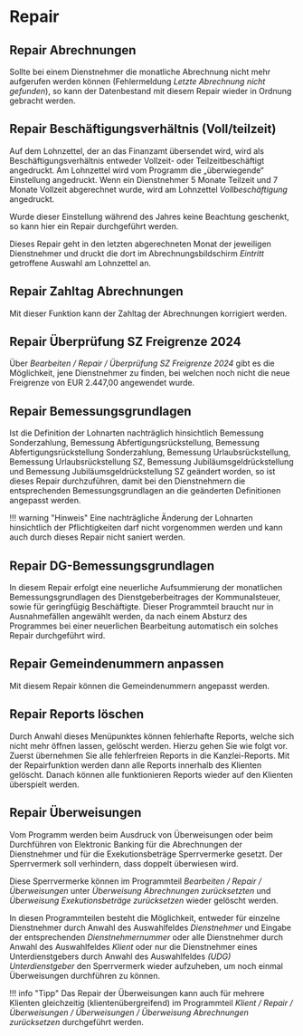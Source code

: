 # Repair

## Repair Abrechnungen

Sollte bei einem Dienstnehmer die monatliche Abrechnung nicht mehr aufgerufen werden können (Fehlermeldung *Letzte Abrechnung nicht gefunden*), so kann der Datenbestand mit diesem Repair wieder in Ordnung gebracht werden.

## Repair Beschäftigungsverhältnis (Voll/teilzeit)

Auf dem Lohnzettel, der an das Finanzamt übersendet wird, wird als Beschäftigungsverhältnis entweder Vollzeit- oder Teilzeitbeschäftigt angedruckt. Am Lohnzettel wird vom Programm die „überwiegende“ Einstellung angedruckt. Wenn ein Dienstnehmer 5 Monate Teilzeit und 7 Monate Vollzeit abgerechnet wurde, wird am Lohnzettel *Vollbeschäftigung* angedruckt.

Wurde dieser Einstellung während des Jahres keine Beachtung geschenkt, so kann hier ein Repair durchgeführt werden.

Dieses Repair geht in den letzten abgerechneten Monat der jeweiligen Dienstnehmer und druckt die dort im Abrechnungsbildschirm *Eintritt* getroffene Auswahl am Lohnzettel an.

## Repair Zahltag Abrechnungen

Mit dieser Funktion kann der Zahltag der Abrechnungen korrigiert werden.

## Repair Überprüfung SZ Freigrenze 2024

Über *Bearbeiten / Repair / Überprüfung SZ Freigrenze 2024* gibt es die Möglichkeit, jene Dienstnehmer zu finden, bei welchen noch nicht die neue Freigrenze von EUR 2.447,00 angewendet wurde.

## Repair Bemessungsgrundlagen

Ist die Definition der Lohnarten nachträglich hinsichtlich Bemessung Sonderzahlung, Bemessung Abfertigungsrückstellung, Bemessung Abfertigungsrückstellung Sonderzahlung, Bemessung Urlaubsrückstellung, Bemessung Urlaubsrückstellung SZ, Bemessung Jubiläumsgeldrückstellung und Bemessung Jubiläumsgeldrückstellung SZ geändert worden, so ist dieses Repair durchzuführen, damit bei den Dienstnehmern die entsprechenden Bemessungsgrundlagen an die geänderten Definitionen angepasst werden.

!!! warning "Hinweis"
    Eine nachträgliche Änderung der Lohnarten hinsichtlich der Pflichtigkeiten darf nicht vorgenommen werden und kann auch durch dieses Repair nicht saniert werden.

## Repair DG-Bemessungsgrundlagen

In diesem Repair erfolgt eine neuerliche Aufsummierung der monatlichen Bemessungs­grundlagen des Dienstgeberbeitrages der Kommunalsteuer, sowie für geringfügig Beschäftigte. Dieser Programmteil braucht nur in Ausnahmefällen angewählt werden, da nach einem Absturz des Programmes bei einer neuerlichen Bearbeitung automatisch ein solches Repair durchgeführt wird.

## Repair Gemeindenummern anpassen

Mit diesem Repair können die Gemeindenummern angepasst werden.

## Repair Reports löschen

Durch Anwahl dieses Menüpunktes können fehlerhafte Reports, welche sich nicht mehr öffnen lassen, gelöscht werden. Hierzu gehen Sie wie folgt vor. Zuerst übernehmen Sie alle fehlerfreien Reports in die Kanzlei-Reports. Mit der Repairfunktion werden dann alle Reports innerhalb des Klienten gelöscht. Danach können alle funktionieren Reports wieder auf den Klienten überspielt werden.

## Repair Überweisungen

Vom Programm werden beim Ausdruck von Überweisungen oder beim Durchführen von Elektronic Banking für die Abrechnungen der Dienstnehmer und für die Exekutionsbeträge Sperrvermerke gesetzt. Der Sperrvermerk soll verhindern, dass doppelt überwiesen wird.

Diese Sperrvermerke können im Programmteil *Bearbeiten / Repair / Überweisungen* unter *Überweisung Abrechnungen zurücksetzten* und *Überweisung Exekutionsbeträge zurücksetzen* wieder gelöscht werden.

In diesen Programmteilen besteht die Möglichkeit, entweder für einzelne Dienstnehmer durch Anwahl des Auswahlfeldes *Dienstnehmer* und Eingabe der entsprechenden *Dienstnehmernummer* oder alle Dienstnehmer durch Anwahl des Auswahlfeldes *Klient* oder nur die Dienstnehmer eines Unterdienstgebers durch Anwahl des Auswahlfeldes *(UDG) Unterdienstgeber* den Sperrvermerk wieder aufzuheben, um noch einmal Überweisungen durchführen zu können.

!!! info "Tipp"
    Das Repair der Überweisungen kann auch für mehrere Klienten gleichzeitig (klientenübergreifend) im Programmteil *Klient / Repair / Überweisungen / Überweisungen / Überweisung Abrechnungen zurücksetzen* durchgeführt werden.